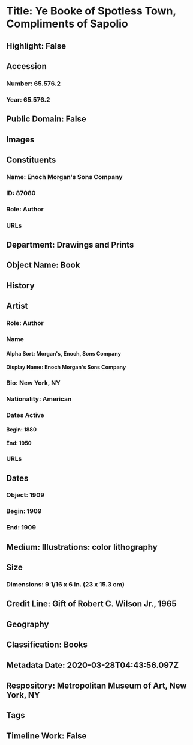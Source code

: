 # Title: Ye Booke of Spotless Town, Compliments of Sapolio
## Highlight: False
## Accession
### Number: 65.576.2
### Year: 65.576.2
## Public Domain: False
## Images
## Constituents
### Name: Enoch Morgan&#39;s Sons Company
### ID: 87080
### Role: Author
### URLs
## Department: Drawings and Prints
## Object Name: Book
## History
## Artist
### Role: Author
### Name
#### Alpha Sort: Morgan's, Enoch, Sons Company
#### Display Name: Enoch Morgan's Sons Company
### Bio: New York, NY
### Nationality: American
### Dates Active
#### Begin: 1880
#### End: 1950
### URLs
## Dates
### Object: 1909
### Begin: 1909
### End: 1909
## Medium: Illustrations: color lithography
## Size
### Dimensions: 9 1/16 x 6 in. (23 x 15.3 cm)
## Credit Line: Gift of Robert C. Wilson Jr., 1965
## Geography
## Classification: Books
## Metadata Date: 2020-03-28T04:43:56.097Z
## Respository: Metropolitan Museum of Art, New York, NY
## Tags
## Timeline Work: False